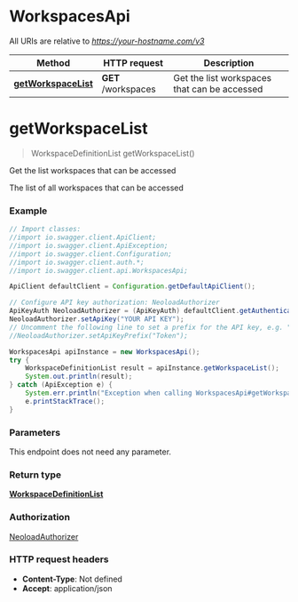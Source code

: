 # WorkspacesApi

All URIs are relative to *https://your-hostname.com/v3*

Method | HTTP request | Description
------------- | ------------- | -------------
[**getWorkspaceList**](WorkspacesApi.md#getWorkspaceList) | **GET** /workspaces | Get the list workspaces that can be accessed

<a name="getWorkspaceList"></a>
# **getWorkspaceList**
> WorkspaceDefinitionList getWorkspaceList()

Get the list workspaces that can be accessed

The list of all workspaces that can be accessed

### Example
```java
// Import classes:
//import io.swagger.client.ApiClient;
//import io.swagger.client.ApiException;
//import io.swagger.client.Configuration;
//import io.swagger.client.auth.*;
//import io.swagger.client.api.WorkspacesApi;

ApiClient defaultClient = Configuration.getDefaultApiClient();

// Configure API key authorization: NeoloadAuthorizer
ApiKeyAuth NeoloadAuthorizer = (ApiKeyAuth) defaultClient.getAuthentication("NeoloadAuthorizer");
NeoloadAuthorizer.setApiKey("YOUR API KEY");
// Uncomment the following line to set a prefix for the API key, e.g. "Token" (defaults to null)
//NeoloadAuthorizer.setApiKeyPrefix("Token");

WorkspacesApi apiInstance = new WorkspacesApi();
try {
    WorkspaceDefinitionList result = apiInstance.getWorkspaceList();
    System.out.println(result);
} catch (ApiException e) {
    System.err.println("Exception when calling WorkspacesApi#getWorkspaceList");
    e.printStackTrace();
}
```

### Parameters
This endpoint does not need any parameter.

### Return type

[**WorkspaceDefinitionList**](WorkspaceDefinitionList.md)

### Authorization

[NeoloadAuthorizer](../README.md#NeoloadAuthorizer)

### HTTP request headers

 - **Content-Type**: Not defined
 - **Accept**: application/json

